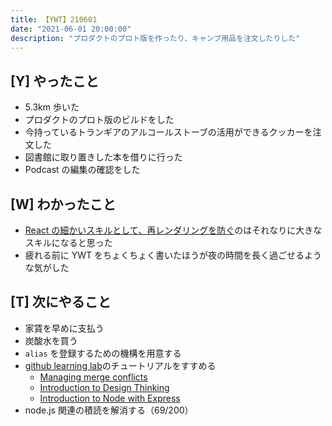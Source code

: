 ```yaml
---
title: 【YWT】210601
date: "2021-06-01 20:00:00"
description: "プロダクトのプロト版を作ったり、キャンプ用品を注文したりした"
---
```


## [Y] やったこと

- 5.3km 歩いた
- プロダクトのプロト版のビルドをした
- 今持っているトランギアのアルコールストーブの活用ができるクッカーを注文した
- 図書館に取り置きした本を借りに行った
- Podcast の編集の確認をした

## [W] わかったこと

- [React の細かいスキルとして、再レンダリングを防ぐ](https://twitter.com/erukiti/status/1398615737116217344)のはそれなりに大きなスキルになると思った
- 疲れる前に YWT をちょくちょく書いたほうが夜の時間を長く過ごせるような気がした

## [T] 次にやること

- 家賃を早めに支払う
- 炭酸水を買う
- `alias` を登録するための機構を用意する
- [github learning lab](https://lab.github.com/githubtraining)のチュートリアルをすすめる
  - [Managing merge conflicts](https://lab.github.com/githubtraining/managing-merge-conflicts)
  - [Introduction to Design Thinking](https://lab.github.com/githubtraining/introduction-to-design-thinking)
  - [Introduction to Node with Express](https://lab.github.com/everydeveloper/introduction-to-node-with-express)
- node.js 関連の積読を解消する（69/200）

<!-- https://twitter.com/camomile_cafe/status/1399739664743886849?s=20 -->
